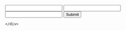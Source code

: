 <!DOCTYPE html>
<html lang="en">
<head>
    <meta charset="UTF-8">
    <meta name="viewport" content="width=device-width, initial-scale=1.0">
    <meta http-equiv="X-UA-Compatible" content="ie=edge">
    <title>Document</title>
    <script src="script.js"></script>
    <link rel="stylesheet" href="style.css">
    <script src="https://ajax.googleapis.com/ajax/libs/jquery/3.4.1/jquery.min.js"></script>
</head>
<body>
    <form action="" id="form1" name="contact">
        <input type="text" name="stuff" id="stuffid1">
        <input type="text" name="stuff" id="stuffid2">
        <input type="text" name="stuff" id="stuffid3">
        <input type="button" value="Submit" onclick="informing();">
    </form>
    <div id="filler">

    </div>
</body>
</html>